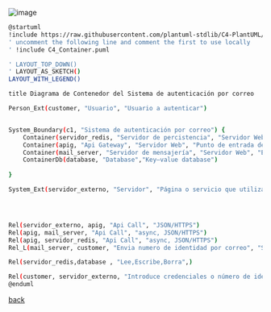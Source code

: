 ![image](http://www.plantuml.com/plantuml/png/ZLDDJXjB4Dxx5FLcysp9O3tfhTuAi2tWOR0L6w6iHkNkYcdKqptf7y298kKEEK4Ea5LssVecEKcgFOFj0ICngvxg-hxwwglg8n_GXLZerb_A21qbmMq8fV-lrtFuSBXGuJREeoSdh0bamg6mHQ_KQ1Bcm0UfrRpN__TWaaBNbwDUWJwGur3UPmGgG-wmJFn_GpGCBfW4mYt11wkrVL1c0PgJ08s4nhLodayMk3XeAr3h9NDiLBuimBUZu_VZwra-6q_omVZcgjtPnewd-VHYEEkVSR0EtPpFplBHy7HuDU1WAwYW2GOA5muBX5HZtJD9w_XFmrHnQzKDncI64YZKwgU1aZE4TOvigpKXvwt9Xu-XBQ8FjY3NXUpQHtJAPjiZu9R5PLo_DLqc_lp4HYFHBTlY7yv-Iz6i0vzRmD_6aROdTwzOUEv8Afzuwa0YAic9H6k4mcptxeRcwNz4r0NomgavmH98gq8P18d1-eJN27FqnCSgreM0nLoHWGLnSGJDUIPovrM-aactH0dHA57514g4MBlIUQOUIxLW7SUbWbCCz83BVJ8dqGIRk9ZTCLqj3KkzyUXZ92ZGq1r2fSg6f4dOehI6OUHVr2vGwJpPH-wPRGKPZtVaLZ_skZOqztm3fElMcvsZLmk3qWBgfxOR4sog6CpRx2mcbvbvK1-pRdP1ozzVlzsZZWHF6HMuzMMpGRnxsmMWnq3Es1t1Q-zMtnTffXRMYKBPjLSnAAq-hPlmhouUHxQ3IzyxqdlgxGonZrgdglzFnrUzizbiCcLaGbKv3SiR0FHB8xhm2gwvv6-3vgFcXBTlD0rGuTxXxGmg-NWvcsJGgVjkQdYQ2TJFQ5Yzeku9etbhQj2sw9undPlWh8o2G33d-f5gyc31h7wzaCPD7P6HiT1_0000)

```bash
@startuml
!include https://raw.githubusercontent.com/plantuml-stdlib/C4-PlantUML/master/C4_Container.puml
' uncomment the following line and comment the first to use locally
' !include C4_Container.puml

' LAYOUT_TOP_DOWN()
' LAYOUT_AS_SKETCH()
LAYOUT_WITH_LEGEND()

title Diagrama de Contenedor del Sistema de autenticación por correo

Person_Ext(customer, "Usuario", "Usuario a autenticar")


System_Boundary(c1, "Sistema de autenticación por correo") {
    Container(servidor_redis, "Servidor de percistencia", "Servidor Web", "Lee, escribe y elimina datos de la base de datos, tambien genera los numeros de identidad unicos de cada usuario")
    Container(apig, "Api Gateway", "Servidor Web", "Punto de entrada de la aplicación que maneja a los otros componentes")
    Container(mail_server, "Servidor de mensajería", "Servidor Web", "Envía el numero de identidad asignado al usuario por correo")
    ContainerDb(database, "Database","Key–value database")
   
}

System_Ext(servidor_externo, "Servidor", "Página o servicio que utiliza el sistema de autenticación de usuario")




Rel(servidor_externo, apig, "Api Call", "JSON/HTTPS")
Rel(apig, mail_server, "Api Call", "async, JSON/HTTPS")
Rel(apig, servidor_redis, "Api Call", "async, JSON/HTTPS")
Rel_L(mail_server, customer, "Envia numero de identidad por correo", "SMTP" )

Rel(servidor_redis,database , "Lee,Escribe,Borra",)

Rel(customer, servidor_externo, "Introduce credenciales o número de identidad")
@enduml
```

[back](./../../Diagramas.md)